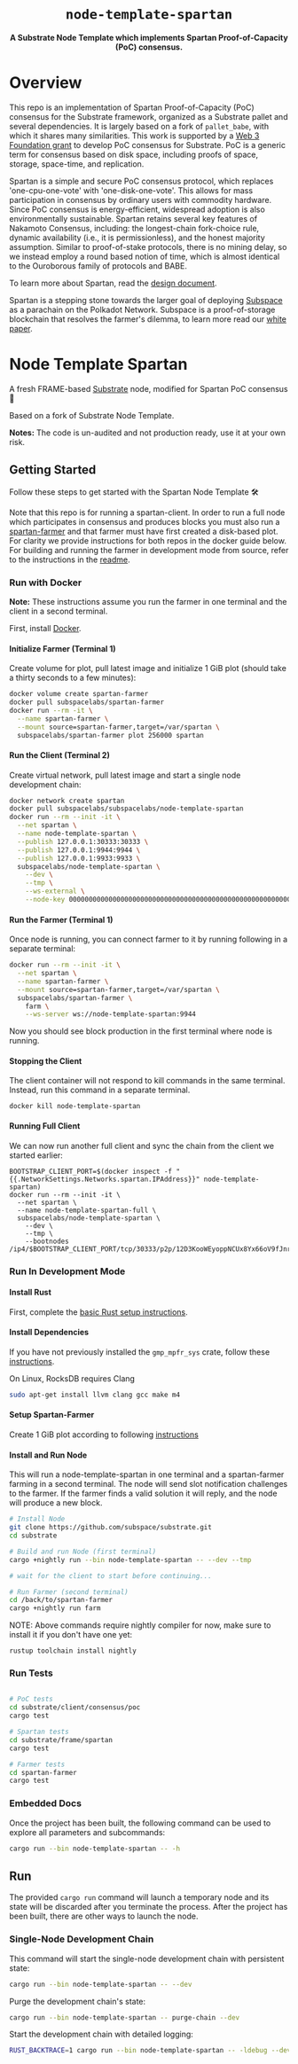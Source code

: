 <div align="center">

  <h1><code>node-template-spartan</code></h1>

  <strong>A Substrate Node Template which implements Spartan Proof-of-Capacity (PoC) consensus.</strong>

</div>

# Overview

This repo is an implementation of Spartan Proof-of-Capacity (PoC) consensus for the Substrate framework, organized as a Substrate pallet and several dependencies. It is largely based on a fork of `pallet_babe`, with which it shares many similarities. This work is supported by a [Web 3 Foundation grant](https://github.com/w3f/Open-Grants-Program/blob/master/applications/spartan_poc_consensus_module.md) to develop PoC consensus for Substrate. PoC is a generic term for consensus based on disk space, including proofs of space, storage, space-time, and replication.

Spartan is a simple and secure PoC consensus protocol, which replaces 'one-cpu-one-vote' with 'one-disk-one-vote'. This allows for mass participation in consensus by ordinary users with commodity hardware. Since PoC consensus is energy-efficient, widespread adoption is also environmentally sustainable. Spartan retains several key features of Nakamoto Consensus, including: the longest-chain fork-choice rule, dynamic availability (i.e., it is permissionless), and the honest majority assumption. Similar to proof-of-stake protocols, there is no mining delay, so we instead employ a round based notion of time, which is almost identical to the Ouroborous family of protocols and BABE.

To learn more about Spartan, read the [design document](https://github.com/subspace/substrate/blob/poc/frame/spartan/design.md).

Spartan is a stepping stone towards the larger goal of deploying [Subspace](https://www.subspace.network/) as a parachain on the Polkadot Network. Subspace is a proof-of-storage blockchain that resolves the farmer's dilemma, to learn more read our <a href="https://drive.google.com/file/d/1v847u_XeVf0SBz7Y7LEMXi72QfqirstL/view">white paper</a>.

# Node Template Spartan

A fresh FRAME-based [Substrate](https://www.substrate.io/) node, modified for Spartan PoC consensus :rocket:

Based on a fork of Substrate Node Template.

**Notes:** The code is un-audited and not production ready, use it at your own risk.

## Getting Started

Follow these steps to get started with the Spartan Node Template :hammer_and_wrench:

Note that this repo is for running a spartan-client. In order to run a full node which participates in consensus and produces blocks you must also run a [spartan-farmer](https://github.com/subspace/spartan-farmer/tree/w3f-spartan-ms-1.1) and that farmer must have first created a disk-based plot. For clarity we provide instructions for both repos in the docker guide below. For building and running the farmer in development mode from source, refer to the instructions in the [readme](https://github.com/subspace/spartan-farmer/tree/w3f-spartan-ms-1.1#install-and-run-manually).

### Run with Docker

**Note:** These instructions assume you run the farmer in one terminal and the client in a second terminal.

First, install [Docker](https://docs.docker.com/get-docker/).

#### Initialize Farmer (Terminal 1)

Create volume for plot, pull latest image and initialize 1 GiB plot (should take a thirty seconds to a few minutes):
```bash
docker volume create spartan-farmer
docker pull subspacelabs/spartan-farmer
docker run --rm -it \
  --name spartan-farmer \
  --mount source=spartan-farmer,target=/var/spartan \
  subspacelabs/spartan-farmer plot 256000 spartan
```

#### Run the Client (Terminal 2)

Create virtual network, pull latest image and start a single node development chain:
```bash
docker network create spartan
docker pull subspacelabs/subspacelabs/node-template-spartan
docker run --rm --init -it \
  --net spartan \
  --name node-template-spartan \
  --publish 127.0.0.1:30333:30333 \
  --publish 127.0.0.1:9944:9944 \
  --publish 127.0.0.1:9933:9933 \
  subspacelabs/node-template-spartan \
    --dev \
    --tmp \
    --ws-external \
    --node-key 0000000000000000000000000000000000000000000000000000000000000001
```

#### Run the Farmer (Terminal 1)

Once node is running, you can connect farmer to it by running following in a separate terminal:
```bash
docker run --rm --init -it \
  --net spartan \
  --name spartan-farmer \
  --mount source=spartan-farmer,target=/var/spartan \
  subspacelabs/spartan-farmer \
    farm \
    --ws-server ws://node-template-spartan:9944
```

Now you should see block production in the first terminal where node is running.

#### Stopping the Client

The client container will not respond to kill commands in the same terminal. Instead, run this command in a separate terminal.

```
docker kill node-template-spartan
```

#### Running Full Client

We can now run another full client and sync the chain from the client we started earlier:
```
BOOTSTRAP_CLIENT_PORT=$(docker inspect -f "{{.NetworkSettings.Networks.spartan.IPAddress}}" node-template-spartan)
docker run --rm --init -it \
  --net spartan \
  --name node-template-spartan-full \
  subspacelabs/node-template-spartan \
    --dev \
    --tmp \
    --bootnodes /ip4/$BOOTSTRAP_CLIENT_PORT/tcp/30333/p2p/12D3KooWEyoppNCUx8Yx66oV9fJnriXwCcXwDDUA2kj6vnc6iDEp
```

### Run In Development Mode

#### Install Rust

First, complete the [basic Rust setup instructions](./docs/rust-setup.md).

#### Install Dependencies
If you have not previously installed the `gmp_mpfr_sys` crate, follow these [instructions](https://docs.rs/gmp-mpfr-sys/1.3.0/gmp_mpfr_sys/index.html#building-on-gnulinux).

On Linux, RocksDB requires Clang

```bash
sudo apt-get install llvm clang gcc make m4
```

#### Setup Spartan-Farmer
Create 1 GiB plot according to following [instructions](https://github.com/subspace/spartan-farmer/tree/w3f-spartan-ms-1.1#install-and-run-manually)

#### Install and Run Node

This will run a node-template-spartan in one terminal and a spartan-farmer farming in a second terminal.
The node will send slot notification challenges to the farmer.
If the farmer finds a valid solution it will reply, and the node will produce a new block.

```bash
# Install Node
git clone https://github.com/subspace/substrate.git
cd substrate

# Build and run Node (first terminal)
cargo +nightly run --bin node-template-spartan -- --dev --tmp

# wait for the client to start before continuing...

# Run Farmer (second terminal)
cd /back/to/spartan-farmer
cargo +nightly run farm
```

NOTE: Above commands require nightly compiler for now, make sure to install it if you don't have one yet:
```
rustup toolchain install nightly
```

### Run Tests

```bash

# PoC tests
cd substrate/client/consensus/poc
cargo test

# Spartan tests
cd substrate/frame/spartan
cargo test

# Farmer tests
cd spartan-farmer
cargo test

```

### Embedded Docs

Once the project has been built, the following command can be used to explore all parameters and
subcommands:

```bash
cargo run --bin node-template-spartan -- -h
```

## Run

The provided `cargo run` command will launch a temporary node and its state will be discarded after
you terminate the process. After the project has been built, there are other ways to launch the
node.

### Single-Node Development Chain

This command will start the single-node development chain with persistent state:

```bash
cargo run --bin node-template-spartan -- --dev
```

Purge the development chain's state:

```bash
cargo run --bin node-template-spartan -- purge-chain --dev
```

Start the development chain with detailed logging:

```bash
RUST_BACKTRACE=1 cargo run --bin node-template-spartan -- -ldebug --dev
```
